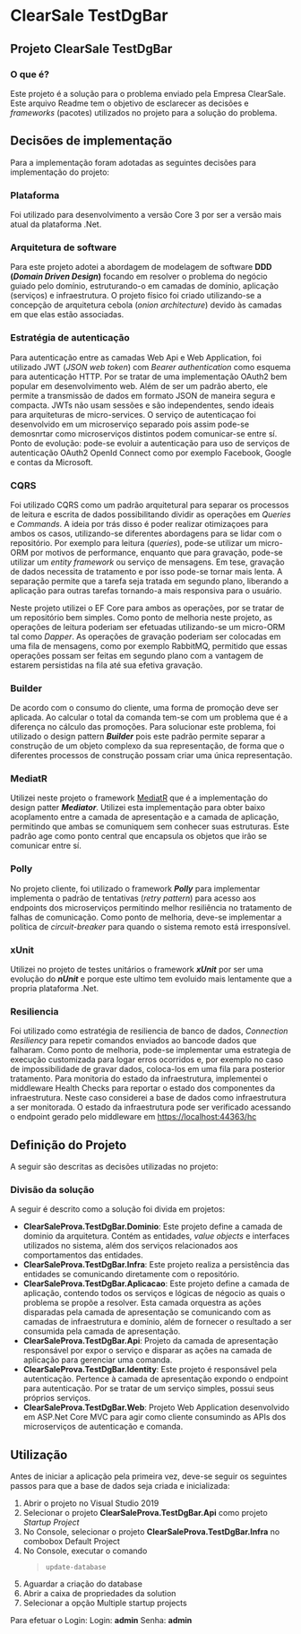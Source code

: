 # ClearSale TestDgBar

## Projeto ClearSale TestDgBar

### O que é?

Este projeto é a solução para o problema enviado pela Empresa ClearSale.
Este arquivo Readme tem o objetivo de esclarecer as decisões e *frameworks* (pacotes) utilizados no projeto para a solução do problema.

## Decisões de implementação
Para a implementação foram adotadas as seguintes decisões para implementação do projeto:

### Plataforma
Foi utilizado para desenvolvimento a versão Core 3 por ser a versão mais atual da plataforma .Net.

### Arquitetura de software
Para este projeto adotei a abordagem de modelagem de software **DDD (*Domain Driven Design*)** focando em resolver o problema do negócio guiado pelo domínio, estruturando-o em camadas de domínio, aplicação (serviços) e infraestrutura. O  projeto físico foi criado utilizando-se a concepção de arquitetura cebola (*onion architecture*) devido às camadas em que elas estão associadas.
### Estratégia de autenticação
Para autenticação entre as camadas Web Api e Web Application, foi utilizado JWT (*JSON web token*)  com *Bearer authentication* como esquema para autenticação HTTP. Por se tratar de uma implementação OAuth2 bem popular em desenvolvimento web. Além de ser um padrão aberto, ele permite a transmissão de dados em formato JSON de maneira segura e compacta. JWTs não usam sessões e são independentes, sendo ideais para arquiteturas de micro-services.
O serviço de autenticaçao foi desenvolvido em um microserviço separado pois assim pode-se demosnrtar como microserviços distintos podem comunicar-se entre sí.
Ponto de evolução: pode-se evoluir a autenticação para uso de serviços de autenticação OAuth2 OpenId Connect como por exemplo Facebook, Google e contas da Microsoft.
### CQRS
Foi utilizado CQRS como um padrão arquitetural para separar os processos de leitura e escrita de dados possibilitando dividir as operações em *Queries* e *Commands*. A ideia por trás disso é poder realizar otimizaçoes para ambos os casos, utilizando-se diferentes abordagens para se lidar com o repositório. Por exemplo para leitura (*queries*), pode-se utilizar um micro-ORM por motivos de performance, enquanto que para gravação, pode-se utilizar um *entity framework* ou serviço de mensagens. Em tese, gravação de dados necessita de tratamento e por isso pode-se tornar mais lenta. A separação permite que a tarefa seja tratada em segundo plano, liberando a aplicação para outras tarefas tornando-a mais responsiva para o usuário.

Neste projeto utilizei o EF Core para ambos as operações, por se tratar de um repositório bem simples. Como ponto de melhoria neste projeto, as operações de leitura poderiam ser efetuadas utilizando-se um micro-ORM tal como *Dapper*. As operações de gravação poderiam ser colocadas em uma fila de mensagens, como por exemplo RabbitMQ, permitido que essas operações possam ser feitas em segundo plano com a vantagem de estarem persistidas na fila até sua efetiva gravação.
### Builder
De acordo com o consumo do cliente, uma forma de promoção deve ser aplicada. Ao calcular o total da comanda tem-se com um problema que é a diferença no cálculo das promoções. Para solucionar este problema, foi utilizado o design pattern ***Builder*** pois este padrão permite separar a construção de um objeto complexo da sua representação, de forma que o diferentes processos de construção possam criar uma única representação. 
### MediatR 
Utilizei neste projeto o framework [MediatR](https://github.com/jbogard/MediatR) que é a implementação do design patter ***Mediator***. Utilizei esta implementação para obter baixo acoplamento entre a camada de apresentação e a camada de aplicação, permitindo que ambas se comuniquem sem conhecer suas estruturas. Este padrão age como ponto central que encapsula os objetos que irão se comunicar entre sí.
### Polly
No projeto cliente, foi utilizado o framework ***Polly*** para implementar implementa o padrão de tentativas (*retry pattern*) para acesso aos endpoints dos microserviços permitindo melhor resiliência no tratamento de falhas de comunicação.
Como ponto de melhoria, deve-se implementar a política de *circuit-breaker* para quando o sistema remoto está irresponsível.
### xUnit
Utilizei no projeto de testes unitários o framework ***xUnit*** por ser uma evolução do ***nUnit*** e porque este ultimo tem evoluido mais lentamente que a propria plataforma .Net.
### Resiliencia
Foi utilizado como estratégia de resiliencia de banco de dados,  *Connection Resiliency* para repetir comandos enviados ao bancode dados que falharam. 
Como ponto de melhoria, pode-se implementar uma estrategia de execução customizada para logar erros ocorridos e, por exemplo no caso de impossibilidade de gravar dados, coloca-los em uma fila para posterior tratamento.
Para monitoria do estado da infraestrutura, implementei o middleware Health Checks para reportar o estado dos componentes da infraestrutura. Neste caso considerei a base de dados como infraestrutura a ser monitorada.
O estado da infraestrutura pode ser verificado acessando o endpoint gerado pelo middleware em [https://localhost:44363/hc](https://localhost:44363/hc)


## Definição do Projeto

A seguir são descritas as decisões utilizadas no projeto:

### Divisão da solução
A seguir é descrito como a solução foi divida em projetos:

 - **ClearSaleProva.TestDgBar.Dominio**: Este projeto define a camada de dominio da arquitetura. Contém as entidades, *value objects* e interfaces utilizados no sistema, além dos serviços relacionados aos comportamentos das entidades.
 - **ClearSaleProva.TestDgBar.Infra**: Este projeto realiza a persistência das entidades se comunicando diretamente com o repositório.
 - **ClearSaleProva.TestDgBar.Aplicacao**: Este projeto define a camada de aplicação, contendo todos os serviços e lógicas de négocio as quais o problema se propõe a resolver. Esta camada orquestra as ações disparadas pela camada de apresentação se comunicando com as camadas de infraestrutura e domínio, além de fornecer o resultado a ser consumida pela camada de apresentação.
 - **ClearSaleProva.TestDgBar.Api**: Projeto da camada de apresentação responsável por expor o serviço e disparar as ações na camada de aplicação para gerenciar uma comanda. 
 - **ClearSaleProva.TestDgBar.Identity**: Este projeto é responsável pela autenticação. Pertence à camada de apresentação expondo o endpoint para autenticação. Por se tratar de um serviço simples, possui seus próprios serviços.
 - **ClearSaleProva.TestDgBar.Web**: Projeto Web Application desenvolvido em ASP.Net Core MVC para agir como cliente consumindo as APIs dos microserviços de autenticação e comanda.

## Utilização
Antes de iniciar a aplicação pela primeira vez, deve-se seguir os seguintes passos para que a base de dados seja criada e inicializada:

 1. Abrir o projeto no Visual Studio 2019
 2. Selecionar o projeto **ClearSaleProva.TestDgBar.Api** como projeto *Startup Project*
 3. No Console, selecionar o projeto **ClearSaleProva.TestDgBar.Infra** no combobox Default Project
 4. No Console, executar o comando
      >     update-database
5. Aguardar a criação do database
6. Abrir a caixa de propriedades da solution
7. Selecionar a opção Multiple startup projects

Para efetuar o Login:
Login: **admin**
Senha: **admin**
